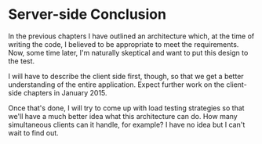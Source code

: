 # Server-side Conclusion

In the previous chapters I have outlined an architecture which, at the time of writing the code, I believed to be appropriate to meet the requirements. Now, some time later, I'm naturally skeptical and want to put this design to the test. 

I will have to describe the client side first, though, so that we get a better understanding of the entire application. Expect further work on the client-side chapters in January 2015.

Once that's done, I will try to come up with load testing strategies so that we'll have a much better idea what this architecture can do. How many simultaneous clients can it handle, for example? I have no idea but I can't wait to find out.

